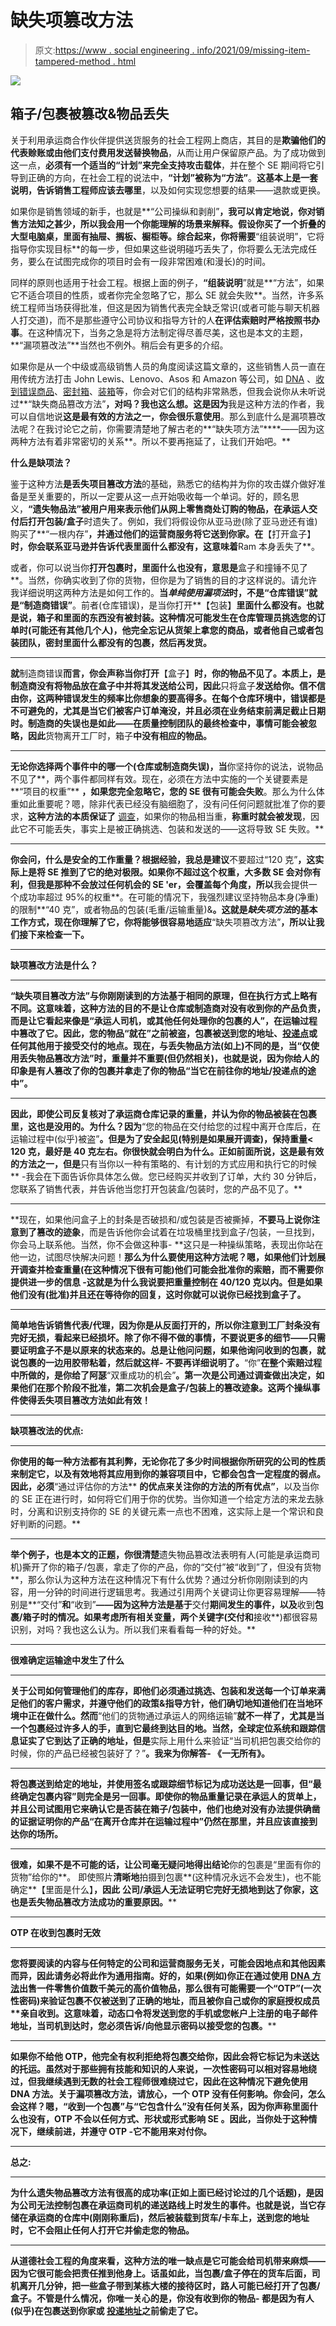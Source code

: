 # 缺失项篡改方法

> 原文:[https://www . social engineering . info/2021/09/missing-item-tampered-method . html](https://www.socialengineering.info/2021/09/missing-item-tampered-method.html)

[![](img/46a947bed8440f774bef7cd036505496.png)](https://1.bp.blogspot.com/-DHeibyVIt_E/YQz0pdcmA1I/AAAAAAAAmhk/WWo5MzdJ_QMtvJNNNxymITWQk13Q9D5iACLcBGAsYHQ/s226/The%2BMissing%2BItem%2BTampered%2BMethod.%2Bwww.socialengineers.net.jpg)

## **箱子/包裹被篡改&物品丢失**

关于利用承运商合作伙伴提供送货服务的社会工程网上商店，其目的是**欺骗他们的代表赊账或由他们支付费用发送替换物品**，从而让用户保留原产品。为了成功做到这一点，**必须有一个适当的“计划”来完全支持攻击载体**，并在整个 SE 期间将它引导到正确的方向，在社会工程的说法中，**“计划”**被称为**“方法”**。**这基本上是一套说明，告诉销售工程师应该去哪里**，以及如何实现您想要的结果——退款或更换。

 

如果你是销售领域的新手，也就是**“公司操纵和剥削”**，我可以肯定地说，你对销售方法知之甚少，所以我会用一个你能理解的场景来解释。假设你买了一个折叠的大型电脑桌，里面有抽屉、搁板、橱柜等。综合起来，你将需要**“组装说明”，它将指导你实现目标**的每一步，但如果这些说明碰巧丢失了，你将要么无法完成任务，要么在试图完成你的项目时会有一段非常困难(和漫长)的时间。

 

同样的原则也适用于社会工程。根据上面的例子，**“组装说明**”就是**“方法”，如果它不适合项目的性质，或者你完全忽略了它，那么 SE 就会失败**。当然，许多系统工程师当场获得批准，但这是因为销售代表完全缺乏常识(或者可能与聊天机器人打交道)，而不是那些遵守公司协议和指导方针的人**在评估索赔时严格按照书办事**。在这种情况下，当务之急是将方法制定得尽善尽美，这也是本文的主题，**“漏项篡改法”**当然也不例外。稍后会有更多的介绍。

 

如果你是从一个中级或高级销售人员的角度阅读这篇文章的，这些销售人员一直在用传统方法打击 John Lewis、Lenovo、Asos 和 Amazon 等公司，如 [DNA](https://www.socialengineers.net/2020/08/the-dna-method.html) 、[收到错误商品](https://www.socialengineers.net/2020/07/wrong-item-received-method.html)、[密封箱](https://www.socialengineers.net/2020/05/the-sealed-box-method.html)、[装箱](https://www.socialengineers.net/2021/02/the-boxing-method.html)等，你会对它们的结构非常熟悉，但我会说你从未听说过**“缺失商品篡改方法”**，对吗？我也这么想。这是因为**我是这种方法的作者，我可以自信地说**这是最有效的方法之一，你会很乐意使用**。那么到底什么是漏项篡改法呢？在我讨论它之前，你需要清楚地了解古老的**“缺失项方法”****——因为这两种方法有着非常密切的关系**。所以不要再拖延了，让我们开始吧。**

 

**什么是缺项法？**

 

鉴于这种方法**是丢失项目篡改方法**的基础，熟悉它的结构并为你的攻击媒介做好准备是至关重要的，所以一定要从这一点开始吸收每一个单词。好的，顾名思义，**“遗失物品法”**被用户用来表示**他们从网上零售商处订购的物品，在承运人交付后打开包装/盒子**时遗失了。例如，我们将假设你从亚马逊(除了亚马逊还有谁)购买了**“一根内存”**，并通过他们的运营商服务将它送到你家。在**【打开盒子】**时，你会联系亚马逊并告诉代表里面什么都没有，这意味着**Ram 本身丢失了**。

 

或者，你可以说当你**打开包裹时，里面什么也没有，意思是**盒子和撞锤不见了**。当然，你确实收到了你的货物，但你是为了销售的目的才这样说的。请允许我详细说明这两种方法是如何工作的。**当*单纯使用漏项法*时，不是“仓库错误”就是“制造商错误”**。前者(仓库错误)，是当你打开**【包装】**里面什么都没有。也就是说，**箱子和里面的东西没有被封装**。这种情况可能发生在仓库管理员挑选您的订单时(可能还有其他几个人)，他完全忘记从货架上拿您的商品，或者他自己或者包装团队，**密封里面什么都没有的包裹，然后再发货**。**

 ****

**就**制造商错误**而言，你会声称当你打开**【盒子】**时，你的物品不见了。本质上，**是制造商没有将物品放在盒子**中并将其发送给公司，因此**只将盒子**发送给你。信不信由你，这两种错误发生的频率比你想象的要高得多。**在每个仓库环境中，错误都是不可避免的**，尤其是当它们被客户订单淹没，并且必须在业务结束前满足截止日期时。制造商的失误也是如此——在质量控制团队的最终检查中，事情可能会被忽略，因此**货物离开工厂时，箱子**中没有相应的物品。**

 ****

**无论你选择两个事件中的哪一个(仓库或制造商失误)，当**你坚持你的说法，说物品不见了**，两个事件都同样有效。现在，必须在方法中实施的一个关键要素是**“项目的权重”** **，如果您完全忽略它，您的 SE 很有可能会失败**。那么为什么体重如此重要呢？嗯，除非代表已经没有脑细胞了，没有问任何问题就批准了你的要求，**这种方法的本质保证了** [调查](https://www.socialengineers.net/2020/04/company-investigation.html)，如果你的物品相当重，**称重时就会被发现**，因此它不可能丢失，事实上是被正确挑选、包装和发送的——这将导致 SE 失败。**

 ****

**你会问，什么是安全的工作重量？根据经验，我总是建议**不要超过“120 克”**，这实际上是将 SE 推到了它的绝对极限。如果你不超过这个权重，大多数 SE 会对你有利，但我是那种不会放过任何机会的 SE 'er，会覆盖每个角度，所以**我会提供一个成功率超过 95%的权重**。在可能的情况下，我强烈建议坚持物品本身(净重)的限制**“40 克”，或者物品的包装(毛重/运输重量)&**。这就是*缺失项方法*的基本工作方式，现在你理解了它，你将能够很容易地适应**“缺失项篡改方法”**，所以让我们接下来检查一下。**

 ****

****缺项篡改方法是什么？****

 ****

****“缺失项目篡改方法”**与你刚刚读到的方法基于相同的原理，但在执行方式上略有不同。这意味着，这种方法的目的不是让仓库或制造商对没有收到你的产品负责，而是让它看起来像是**“承运人司机，或其他任何处理你的包裹的人”，在运输过程中篡改了它**。因此，**您的物品“就在”**之前被盗，包裹被送到您的地址、[投递点](https://www.socialengineers.net/2020/09/using-drop-house.html)或任何其他用于接受交付的地点。现在，与丢失物品方法(如上)不同的是，当“仅使用丢失物品篡改方法”时，**重量并不重要(但仍然相关)，也就是说，因为你给人的印象是有人篡改了你的包裹并拿走了你的物品**“当它在前往你的地址/投递点的途中”**。****

 ****

**因此，即使公司反复核对了承运商仓库记录的重量，并认为你的物品被装在包裹里，这也是没用的。为什么？因为**“您的物品在交付给您的过程中离开仓库后，在运输过程中(似乎)被盗”**。但是为了安全起见(特别是如果展开调查)，**保持重量< 120 克，最好是 40 克左右**。你很快就会明白为什么。正如前面所说，这是最有效的方法之一，但是**只有当你以一种有策略的、有计划的方式应用和执行它的时候** -我会在下面告诉你具体怎么做。您已经购买并收到了订单，大约 30 分钟后，您联系了销售代表，并告诉他当您打开包装盒/包装时，您的产品不见了。**

 ****

**现在，如果他问盒子上的封条是否破损和/或包装是否被撕掉，**不要马上说你注意到了篡改的迹象**，而是告诉他你会试着在垃圾桶里找到盒子/包装，一旦找到，你会马上联系他。当然，你不会做这种事- **这只是一种操纵策略，表现出你站在他一边，试图尽快解决问题！**那么为什么要使用这种方法呢？嗯，如果他们计划展开调查并检查重量(在这种情况下很有可能)**他们可能会批准你的索赔，而不需要你提供进一步的信息** -这就是为什么我说要把重量控制在 40/120 克以内。但是如果他们没有(批准)并且还在等待你的回复，**这时你就可以说你已经找到盒子了**。**

 ****

**简单地告诉销售代表/代理，因为你是从反面打开的，所以你注意到工厂封条没有完好无损，看起来已经损坏。**除了你不得不做的事情**，不要说更多的细节——只需要证明盒子不是以原来的状态来的。**总是让他问问题**，如果他询问收到的包裹，就说包裹的一边用胶带粘着，然后就这样- **不要再详细说明了**。**“你”**在整个索赔过程中所做的，是你给了阿瑟**“双重成功的机会”**。**第一次是公司通过调查做出决定**，如果他们在那个阶段不批准，**第二次机会是盒子/包装上的篡改迹象**。这两个操纵事件使得丢失项目篡改方法如此有效！**

 ****

****缺项篡改法的优点:****

 ****

****你使用的每一种方法都有其利弊**，无论你花了多少时间根据你所研究的公司的性质来制定它，以及有效地将其应用到你的兼容项目中，**它都会包含一定程度的弱点**。因此，必须**“通过评估你的方法** **的优点来关注你的方法的所有优点”**，以及当你的 SE 正在进行时，如何将它们用于你的优势。当你知道一个给定方法的来龙去脉时，分离和识别支持你的 SE 的关键元素一点也不困难，这实际上是一个常识和良好判断的问题。**

 ****

**举个例子，也是本文的正题，你很清楚**遗失物品篡改法表明有人(可能是承运商司机)撕开了你的箱子/包裹，拿走了你的产品，你的“交付”被“收到”了，但没有货物**，那么你认为这种方法在这种情况下有什么优势？通过分析你刚刚读到的内容，用一分钟的时间进行逻辑思考。我通过引用两个关键词让你更容易理解——特别是**“交付”**和**“收到”**——因为这种方法是基于**交付**期间发生的事件，以及**收到**包裹/箱子时的情况。如果考虑所有相关变量，两个关键字(**交付**和**接收**)都很容易识别，对吗？我也这么认为。所以我们来看看每一种的好处。**

 ****

**很难确定运输途中发生了什么**

 ****

**关于公司如何管理他们的库存，即他们必须通过挑选、包装和发送每一个订单来满足他们的客户需求，并遵守他们的政策&指导方针，他们确切地知道他们在当地环境中正在做什么。然而**“他们的货物通过承运人的网络运输”**就不一样了，尤其是当一个包裹经过许多人的手，直到它最终到达目的地。当然，全球定位系统和跟踪信息证实了它到达了正确的地址，但是**实际上用什么来验证“当司机把包裹交给你的时候，你的产品已经被包装好了？”**。我来为你解答- **《一无所有》**。**

 ****

**将包裹送到给定的地址，并使用签名或跟踪细节标记为成功送达是一回事，但“最终确定包裹内容”则完全是另一回事。即使你的物品重量记录在承运人的货单上，并且公司试图用它来确认它是否装在箱子/包装中，他们也绝对没有办法提供确凿的证据证明你的产品“在离开仓库并在运输过程中”仍然在那里，并且应该直接到达你的场所。**

 ****

**很难，如果不是不可能的话，让公司毫无疑问地得出结论**你的包裹是“里面有你的货物”给你的**。 即使照片**清晰地**拍摄到包裹**(这种情况永远不会发生)，也不能确定**【里面是什么】**，因此** **公司/承运人无法证明它完好无损地到达了你家，这也是丢失物品篡改方法成功的重要原因。****

 ********

****OTP 在收到包裹时无效****

 ********

****您将要阅读的内容与任何特定的公司和运营商服务无关，可能会因地点和其他因素而异，因此**请务必将此作为通用指南**。好的，如果(例如)你正在通过使用 [DNA 方法](https://www.socialengineers.net/2020/08/the-dna-method.html)出售一件零售价值数千美元的高价值物品，那么很有可能需要一个**“OTP”**(一次性密码)来验证包裹不仅被**送到了正确的地址，而且被你自己或你的家庭授权成员**亲自收到。这意味着，动态口令将发送到您的手机或您帐户上注册的电子邮件地址，当司机到达时，您必须告诉/向他显示密码以接受您的包裹。****

 ********

****如果你不给他 OTP，他完全有权利拒绝将包裹交给你，因此会将它标记为未送达的托运。虽然对于那些拥有技能和知识的人来说，一次性密码可以相对容易地绕过**，但我继续遇到无数的社会工程师很难绕过它，因此在这种情况下避免使用 DNA 方法。关于**漏项篡改方法**，请放心，**一个 OTP 没有任何影响**。你会问，怎么会这样？嗯，**“收到一个包裹”**与**“它包含什么”**没有任何关系，因为你声称里面什么也没有，**OTP 不会以任何方式、形状或形式影响 SE** 。因此，当你处于这种情况下，继续前进，并遵守 OTP -它不能用来对付你。******

 ********

******总之:******

 ********

****为什么**遗失物品篡改方法**有很高的成功率(正如上面已经讨论过的几个话题)，是因为**公司无法控制包裹在承运商司机的递送路线**上时发生的事件。也就是说，当它存储在承运商的仓库中(刚刚称重后)，然后被装载到货车/卡车上，送到您的地址时，**它不会阻止任何人打开它并偷走您的物品**。****

 ********

****从道德社会工程的角度来看，这种方法的唯一缺点是它可能会给司机带来麻烦——因为它很可能会把责任推到他身上。话虽如此，**当包裹/盒子停在**的货车后面，司机离开几分钟，把一些盒子带到某栋大楼的接待区时，路人可能已经打开了包裹/盒子。不管是什么情况，你唯一关心的是，你没有收到你的物品- **都是因为有人(似乎)在包裹送到你家或** [投递地址](https://www.socialengineers.net/2020/09/using-drop-house.html)之前偷走了它。****